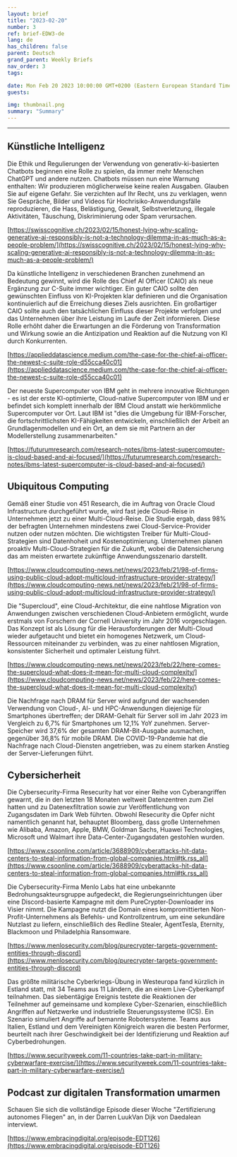 ```yaml
---
layout: brief
title: "2023-02-20"
number: 3
ref: brief-EDW3-de
lang: de
has_children: false
parent: Deutsch
grand_parent: Weekly Briefs
nav_order: 3
tags:

date: Mon Feb 20 2023 10:00:00 GMT+0200 (Eastern European Standard Time)
guests:

img: thumbnail.png
summary: "Summary"
---
```




---

## Künstliche Intelligenz

Die Ethik und Regulierungen der Verwendung von generativ-ki-basierten Chatbots beginnen eine Rolle zu spielen, da immer mehr Menschen ChatGPT und andere nutzen. Chatbots müssen nun eine Warnung enthalten: Wir produzieren möglicherweise keine realen Ausgaben. Glauben Sie auf eigene Gefahr. Sie verzichten auf Ihr Recht, uns zu verklagen, wenn Sie Gespräche, Bilder und Videos für Hochrisiko-Anwendungsfälle reproduzieren, die Hass, Belästigung, Gewalt, Selbstverletzung, illegale Aktivitäten, Täuschung, Diskriminierung oder Spam verursachen.

[https://swisscognitive.ch/2023/02/15/honest-lying-why-scaling-generative-ai-responsibly-is-not-a-technology-dilemma-in-as-much-as-a-people-problem/](https://swisscognitive.ch/2023/02/15/honest-lying-why-scaling-generative-ai-responsibly-is-not-a-technology-dilemma-in-as-much-as-a-people-problem/)

Da künstliche Intelligenz in verschiedenen Branchen zunehmend an Bedeutung gewinnt, wird die Rolle des Chief AI Officer (CAIO) als neue Ergänzung zur C-Suite immer wichtiger. Ein guter CAIO sollte den gewünschten Einfluss von KI-Projekten klar definieren und die Organisation kontinuierlich auf die Erreichung dieses Ziels ausrichten. Ein großartiger CAIO sollte auch den tatsächlichen Einfluss dieser Projekte verfolgen und das Unternehmen über ihre Leistung im Laufe der Zeit informieren. Diese Rolle erhöht daher die Erwartungen an die Förderung von Transformation und Wirkung sowie an die Antizipation und Reaktion auf die Nutzung von KI durch Konkurrenten.

[https://applieddatascience.medium.com/the-case-for-the-chief-ai-officer-the-newest-c-suite-role-d55cca40c01](https://applieddatascience.medium.com/the-case-for-the-chief-ai-officer-the-newest-c-suite-role-d55cca40c01)

Der neueste Supercomputer von IBM geht in mehrere innovative Richtungen - es ist der erste KI-optimierte, Cloud-native Supercomputer von IBM und er befindet sich komplett innerhalb der IBM Cloud anstatt wie herkömmliche Supercomputer vor Ort. Laut IBM ist "dies die Umgebung für IBM-Forscher, die fortschrittlichsten KI-Fähigkeiten entwickeln, einschließlich der Arbeit an Grundlagenmodellen und ein Ort, an dem sie mit Partnern an der Modellerstellung zusammenarbeiten."

[https://futurumresearch.com/research-notes/ibms-latest-supercomputer-is-cloud-based-and-ai-focused/](https://futurumresearch.com/research-notes/ibms-latest-supercomputer-is-cloud-based-and-ai-focused/)

## Ubiquitous Computing

Gemäß einer Studie von 451 Research, die im Auftrag von Oracle Cloud Infrastructure durchgeführt wurde, wird fast jede Cloud-Reise in Unternehmen jetzt zu einer Multi-Cloud-Reise. Die Studie ergab, dass 98% der befragten Unternehmen mindestens zwei Cloud-Service-Provider nutzen oder nutzen möchten. Die wichtigsten Treiber für Multi-Cloud-Strategien sind Datenhoheit und Kostenoptimierung. Unternehmen planen proaktiv Multi-Cloud-Strategien für die Zukunft, wobei die Datensicherung das am meisten erwartete zukünftige Anwendungsszenario darstellt.

[https://www.cloudcomputing-news.net/news/2023/feb/21/98-of-firms-using-public-cloud-adopt-multicloud-infrastructure-provider-strategy/](https://www.cloudcomputing-news.net/news/2023/feb/21/98-of-firms-using-public-cloud-adopt-multicloud-infrastructure-provider-strategy/)

Die "Supercloud", eine Cloud-Architektur, die eine nahtlose Migration von Anwendungen zwischen verschiedenen Cloud-Anbietern ermöglicht, wurde erstmals von Forschern der Cornell University im Jahr 2016 vorgeschlagen. Das Konzept ist als Lösung für die Herausforderungen der Multi-Cloud wieder aufgetaucht und bietet ein homogenes Netzwerk, um Cloud-Ressourcen miteinander zu verbinden, was zu einer nahtlosen Migration, konsistenter Sicherheit und optimaler Leistung führt.

[https://www.cloudcomputing-news.net/news/2023/feb/22/here-comes-the-supercloud-what-does-it-mean-for-multi-cloud-complexity/](https://www.cloudcomputing-news.net/news/2023/feb/22/here-comes-the-supercloud-what-does-it-mean-for-multi-cloud-complexity/)

Die Nachfrage nach DRAM für Server wird aufgrund der wachsenden Verwendung von Cloud-, AI- und HPC-Anwendungen diejenige für Smartphones übertreffen; der DRAM-Gehalt für Server soll im Jahr 2023 im Vergleich zu 6,7% für Smartphones um 12,1% YoY zunehmen. Server-Speicher wird 37,6% der gesamten DRAM-Bit-Ausgabe ausmachen, gegenüber 36,8% für mobile DRAM. Die COVID-19-Pandemie hat die Nachfrage nach Cloud-Diensten angetrieben, was zu einem starken Anstieg der Server-Lieferungen führt.

## Cybersicherheit

Die Cybersecurity-Firma Resecurity hat vor einer Reihe von Cyberangriffen gewarnt, die in den letzten 18 Monaten weltweit Datenzentren zum Ziel hatten und zu Datenexfiltration sowie zur Veröffentlichung von Zugangsdaten im Dark Web führten. Obwohl Resecurity die Opfer nicht namentlich genannt hat, behauptet Bloomberg, dass große Unternehmen wie Alibaba, Amazon, Apple, BMW, Goldman Sachs, Huawei Technologies, Microsoft und Walmart ihre Data-Center-Zugangsdaten gestohlen wurden.

[https://www.csoonline.com/article/3688909/cyberattacks-hit-data-centers-to-steal-information-from-global-companies.html#tk.rss_all](https://www.csoonline.com/article/3688909/cyberattacks-hit-data-centers-to-steal-information-from-global-companies.html#tk.rss_all)

Die Cybersecurity-Firma Menlo Labs hat eine unbekannte Bedrohungsakteursgruppe aufgedeckt, die Regierungseinrichtungen über eine Discord-basierte Kampagne mit dem PureCrypter-Downloader ins Visier nimmt. Die Kampagne nutzt die Domain eines kompromittierten Non-Profit-Unternehmens als Befehls- und Kontrollzentrum, um eine sekundäre Nutzlast zu liefern, einschließlich des Redline Stealer, AgentTesla, Eternity, Blackmoon und Philadelphia Ransomware.

[https://www.menlosecurity.com/blog/purecrypter-targets-government-entities-through-discord](https://www.menlosecurity.com/blog/purecrypter-targets-government-entities-through-discord)

Das größte militärische Cyberkriegs-Übung in Westeuropa fand kürzlich in Estland statt, mit 34 Teams aus 11 Ländern, die an einem Live-Cyberkampf teilnahmen. Das siebentägige Ereignis testete die Reaktionen der Teilnehmer auf gemeinsame und komplexe Cyber-Szenarien, einschließlich Angriffen auf Netzwerke und industrielle Steuerungssysteme (ICS). Ein Szenario simuliert Angriffe auf bemannte Robotersysteme. Teams aus Italien, Estland und dem Vereinigten Königreich waren die besten Performer, beurteilt nach ihrer Geschwindigkeit bei der Identifizierung und Reaktion auf Cyberbedrohungen.

[https://www.securityweek.com/11-countries-take-part-in-military-cyberwarfare-exercise/](https://www.securityweek.com/11-countries-take-part-in-military-cyberwarfare-exercise/)

## Podcast zur digitalen Transformation umarmen

Schauen Sie sich die vollständige Episode dieser Woche "Zertifizierung autonomes Fliegen" an, in der Darren LuukVan Dijk von Daedalean interviewt.

[https://www.embracingdigital.org/episode-EDT126](https://www.embracingdigital.org/episode-EDT126)


